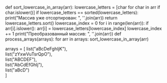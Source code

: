 def sort_lowercase_in_array(arr):
    lowercase_letters = [char for char in arr if char.islower()]
    if lowercase_letters == sorted(lowercase_letters):
        print("Массив уже отсортирован: ", ''.join(arr))
        return
    lowercase_letters.sort()
    lowercase_index = 0
    for i in range(len(arr)):
        if arr[i].islower():
            arr[i] = lowercase_letters[lowercase_index]
            lowercase_index += 1
    print("Преобразованный массив: ", ''.join(arr))
def process_arrays(arrays):
    for arr in arrays:
        sort_lowercase_in_array(arr)

arrays = [
list("aBcDeFghIjK"),  
    list("zYxwVuTsrQpO"),  
    list("ABCDEF"),  
    list("AbCdEfGhIj"),  
    list("aBcD")  
]
